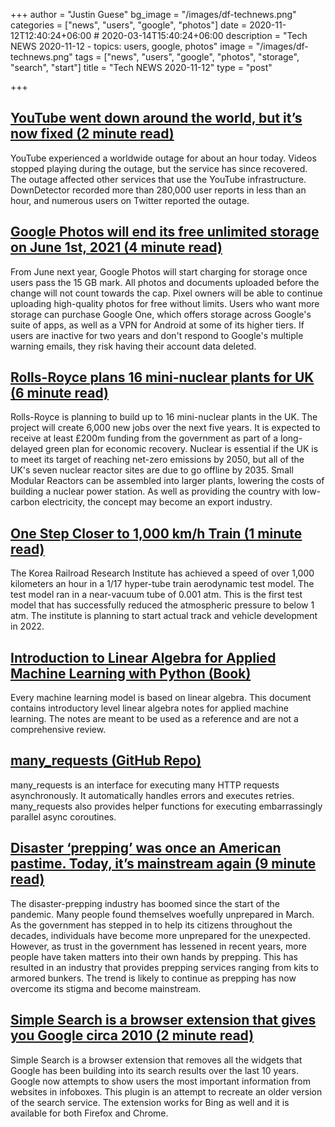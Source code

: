 +++
author = "Justin Guese"
bg_image = "/images/df-technews.png"
categories = ["news", "users", "google", "photos"]
date = 2020-11-12T12:40:24+06:00 # 2020-03-14T15:40:24+06:00
description = "Tech NEWS 2020-11-12 - topics: users, google, photos"
image = "/images/df-technews.png"
tags = ["news", "users", "google", "photos", "storage", "search", "start"]
title = "Tech NEWS 2020-11-12"
type = "post"

+++

## [YouTube went down around the world, but it’s now fixed (2 minute read)](https://www.theverge.com/2020/11/11/21561764/youtube-down-outage-loading-videos/1/01000175bc23f8af-f41fdd29-819e-45ee-b205-2650340ab32b-000000/jRxyBDCuEzyUjIyWxKK6hmQsEPGzRVeM9aqruFOnZOU=167)

YouTube experienced a worldwide outage for about an hour today. Videos stopped playing during the outage, but the service has since recovered. The outage affected other services that use the YouTube infrastructure. DownDetector recorded more than 280,000 user reports in less than an hour, and numerous users on Twitter reported the outage.

## [Google Photos will end its free unlimited storage on June 1st, 2021 (4 minute read)](https://www.theverge.com/2020/11/11/21560810/google-photos-unlimited-cap-free-uploads-15gb-ending?scrolla=5eb6d68b7fedc32c19ef33b4/1/01000175bc23f8af-f41fdd29-819e-45ee-b205-2650340ab32b-000000/RHGVycqwps77YKYo0MpxdL07y0v7Ddh_EJ2gUFrF41U=167)

From June next year, Google Photos will start charging for storage once users pass the 15 GB mark. All photos and documents uploaded before the change will not count towards the cap. Pixel owners will be able to continue uploading high-quality photos for free without limits. Users who want more storage can purchase Google One, which offers storage across Google's suite of apps, as well as a VPN for Android at some of its higher tiers. If users are inactive for two years and don't respond to Google's multiple warning emails, they risk having their account data deleted.

## [Rolls-Royce plans 16 mini-nuclear plants for UK (6 minute read)](https://www.bbc.com/news/science-environment-54703204/1/01000175bc23f8af-f41fdd29-819e-45ee-b205-2650340ab32b-000000/8sc--9ExegrvW914scTPmu4MRxl9iqaiqcugOolknc0=167)

Rolls-Royce is planning to build up to 16 mini-nuclear plants in the UK. The project will create 6,000 new jobs over the next five years. It is expected to receive at least £200m funding from the government as part of a long-delayed green plan for economic recovery. Nuclear is essential if the UK is to meet its target of reaching net-zero emissions by 2050, but all of the UK's seven nuclear reactor sites are due to go offline by 2035. Small Modular Reactors can be assembled into larger plants, lowering the costs of building a nuclear power station. As well as providing the country with low-carbon electricity, the concept may become an export industry.

## [One Step Closer to 1,000 km/h Train (1 minute read)](http://www.businesskorea.co.kr/news/articleView.html?idxno=54867/1/01000175bc23f8af-f41fdd29-819e-45ee-b205-2650340ab32b-000000/fHC5x42acOoa5vsfmfHRuvpSs29qhigU5W1UG53QQJ4=167)

The Korea Railroad Research Institute has achieved a speed of over 1,000 kilometers an hour in a 1/17 hyper-tube train aerodynamic test model. The test model ran in a near-vacuum tube of 0.001 atm. This is the first test model that has successfully reduced the atmospheric pressure to below 1 atm. The institute is planning to start actual track and vehicle development in 2022.

## [Introduction to Linear Algebra for Applied Machine Learning with Python (Book)](https://pabloinsente.github.io/intro-linear-algebra/1/01000175bc23f8af-f41fdd29-819e-45ee-b205-2650340ab32b-000000/cAiORhvcqGDsJ0VdciaXik8zyDWo81Y3Y9eHYJze43M=167)

Every machine learning model is based on linear algebra. This document contains introductory level linear algebra notes for applied machine learning. The notes are meant to be used as a reference and are not a comprehensive review.

## [many_requests (GitHub Repo)](https://github.com/joshlk/many_requests/1/01000175bc23f8af-f41fdd29-819e-45ee-b205-2650340ab32b-000000/2Wo5E7b-lVDBaIGF5YocsfnRjyR1lfpHWYvu5DNYBGE=167)

many_requests is an interface for executing many HTTP requests asynchronously. It automatically handles errors and executes retries. many_requests also provides helper functions for executing embarrassingly parallel async coroutines.

## [Disaster ‘prepping’ was once an American pastime. Today, it’s mainstream again (9 minute read)](https://www.nationalgeographic.com/history/2020/11/disaster-prepping-was-once-an-american-pastime-today-its-mainstream-again//1/01000175bc23f8af-f41fdd29-819e-45ee-b205-2650340ab32b-000000/pmj9Rkye3vY9_EPJ4FQlmvMv1p4woytTSLwzwSWFRu4=167)

The disaster-prepping industry has boomed since the start of the pandemic. Many people found themselves woefully unprepared in March. As the government has stepped in to help its citizens throughout the decades, individuals have become more unprepared for the unexpected. However, as trust in the government has lessened in recent years, more people have taken matters into their own hands by prepping. This has resulted in an industry that provides prepping services ranging from kits to armored bunkers. The trend is likely to continue as prepping has now overcome its stigma and become mainstream.

## [Simple Search is a browser extension that gives you Google circa 2010 (2 minute read)](https://www.theverge.com/21560298/simple-search-google-browser-extension-download-markup-antitrust/1/01000175bc23f8af-f41fdd29-819e-45ee-b205-2650340ab32b-000000/LwiKAzSBR_VJUckzcjjf48qkIe13su1zoH4F28k41Yc=167)

Simple Search is a browser extension that removes all the widgets that Google has been building into its search results over the last 10 years. Google now attempts to show users the most important information from websites in infoboxes. This plugin is an attempt to recreate an older version of the search service. The extension works for Bing as well and it is available for both Firefox and Chrome.

